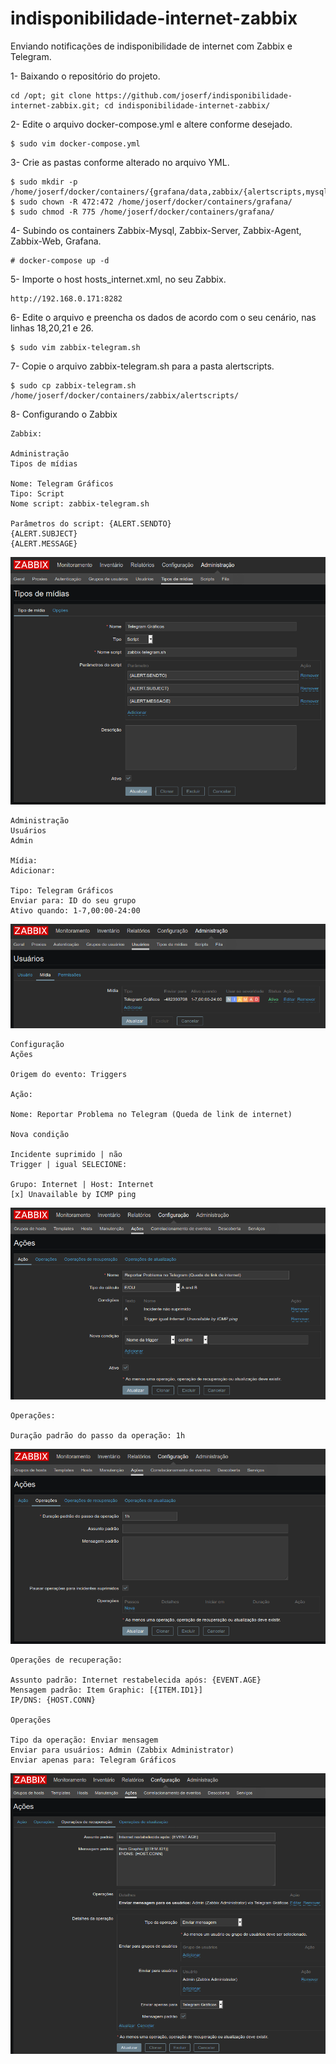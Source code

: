 # indisponibilidade-internet-zabbix
Enviando notificações de indisponibilidade de internet com Zabbix e Telegram. 

1- Baixando o repositório do projeto.

    cd /opt; git clone https://github.com/joserf/indisponibilidade-internet-zabbix.git; cd indisponibilidade-internet-zabbix/ 

2- Edite o arquivo docker-compose.yml e altere conforme desejado.

    $ sudo vim docker-compose.yml
    
3- Crie as pastas conforme alterado no arquivo YML.

    $ sudo mkdir -p /home/joserf/docker/containers/{grafana/data,zabbix/{alertscripts,mysql/data,scripts}}
    $ sudo chown -R 472:472 /home/joserf/docker/containers/grafana/ 
    $ sudo chmod -R 775 /home/joserf/docker/containers/grafana/
    
4- Subindo os containers Zabbix-Mysql, Zabbix-Server, Zabbix-Agent, Zabbix-Web, Grafana.

    # docker-compose up -d
    
5- Importe o host hosts_internet.xml, no seu Zabbix.

    http://192.168.0.171:8282

6- Edite o arquivo e preencha os dados de acordo com o seu cenário, nas linhas 18,20,21 e 26. 

    $ sudo vim zabbix-telegram.sh

7- Copie o arquivo zabbix-telegram.sh para a pasta alertscripts. 

    $ sudo cp zabbix-telegram.sh /home/joserf/docker/containers/zabbix/alertscripts/

8- Configurando o Zabbix

    Zabbix:

    Administração
    Tipos de mídias

    Nome: Telegram Gráficos
    Tipo: Script
    Nome script: zabbix-telegram.sh

    Parâmetros do script: {ALERT.SENDTO}
    {ALERT.SUBJECT}
    {ALERT.MESSAGE}

<img src=images/01.png/>

    Administração
    Usuários
    Admin

    Mídia:
    Adicionar:

    Tipo: Telegram Gráficos
    Enviar para: ID do seu grupo
    Ativo quando: 1-7,00:00-24:00

<img src=images/02.png/>

    Configuração
    Ações

    Origem do evento: Triggers

    Ação:

    Nome: Reportar Problema no Telegram (Queda de link de internet)

    Nova condição 

    Incidente suprimido | não
    Trigger | igual SELECIONE:

    Grupo: Internet | Host: Internet
    [x] Unavailable by ICMP ping 

<img src=images/03.png/>

    Operações:

    Duração padrão do passo da operação: 1h

<img src=images/04.png/>

    Operações de recuperação:

    Assunto padrão: Internet restabelecida após: {EVENT.AGE}
    Mensagem padrão: Item Graphic: [{ITEM.ID1}]
    IP/DNS: {HOST.CONN}

    Operações

    Tipo da operação: Enviar mensagem
    Enviar para usuários: Admin (Zabbix Administrator)
    Enviar apenas para: Telegram Gráficos

<img src=images/05.png/>
